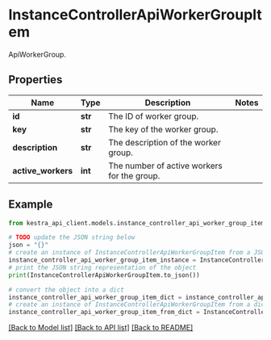 # InstanceControllerApiWorkerGroupItem

ApiWorkerGroup.

## Properties

Name | Type | Description | Notes
------------ | ------------- | ------------- | -------------
**id** | **str** | The ID of worker group. | 
**key** | **str** | The key of the worker group. | 
**description** | **str** | The description of the worker group. | 
**active_workers** | **int** | The number of active workers for the group. | 

## Example

```python
from kestra_api_client.models.instance_controller_api_worker_group_item import InstanceControllerApiWorkerGroupItem

# TODO update the JSON string below
json = "{}"
# create an instance of InstanceControllerApiWorkerGroupItem from a JSON string
instance_controller_api_worker_group_item_instance = InstanceControllerApiWorkerGroupItem.from_json(json)
# print the JSON string representation of the object
print(InstanceControllerApiWorkerGroupItem.to_json())

# convert the object into a dict
instance_controller_api_worker_group_item_dict = instance_controller_api_worker_group_item_instance.to_dict()
# create an instance of InstanceControllerApiWorkerGroupItem from a dict
instance_controller_api_worker_group_item_from_dict = InstanceControllerApiWorkerGroupItem.from_dict(instance_controller_api_worker_group_item_dict)
```
[[Back to Model list]](../README.md#documentation-for-models) [[Back to API list]](../README.md#documentation-for-api-endpoints) [[Back to README]](../README.md)



